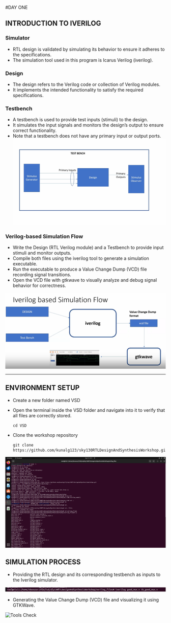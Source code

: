 #DAY ONE
## INTRODUCTION TO IVERILOG
### Simulator
* RTL design is validated by simulating its behavior to ensure it adheres to the specifications.
* The simulation tool used in this program is Icarus Verilog (iverilog).

### Design 
* The design refers to the Verilog code or collection of Verilog modules.
* It implements the intended functionality to satisfy the required specifications.

### Testbench
* A testbench is used to provide test inputs (stimuli) to the design.
* It simulates the input signals and monitors the design’s output to ensure correct functionality.
* Note that a testbench does not have any primary input or output ports.
![Tools Check](https://github.com/thaaroonesaec24-crypto/RISC-V-TAPEOUT-PROGRAM/blob/main/Week_1/Pictures/TEST%20BENCH.png)

### Verilog-based Simulation Flow
* Write the Design (RTL Verilog module) and a Testbench to provide input stimuli and monitor outputs.
* Compile both files using the iverilog tool to generate a simulation executable.
* Run the executable to produce a Value Change Dump (VCD) file recording signal transitions.
* Open the VCD file with gtkwave to visually analyze and debug signal behavior for correctness.

![Tools Check](https://github.com/thaaroonesaec24-crypto/RISC-V-TAPEOUT-PROGRAM/blob/main/Week_1/Pictures/iverilog%20design%20flow.png)

--- 

## ENVIRONMENT SETUP
* Create a new folder named VSD
  
* Open the terminal inside the VSD folder and navigate into it to verify that all files are correctly stored.
  ~~~
  cd VSD
* Clone the workshop repository
   ~~~
   git clone https://github.com/kunalg123/sky130RTLDesignAndSynthesisWorkshop.git

![Tools Check](https://github.com/thaaroonesaec24-crypto/RISC-V-TAPEOUT-PROGRAM/blob/main/Week_1/Pictures/environment.png)

## SIMULATION PROCESS
* Providing the RTL design and its corresponding testbench as inputs to the Iverilog simulator.
  
![Tools Check](https://github.com/thaaroonesaec24-crypto/RISC-V-TAPEOUT-PROGRAM/blob/main/Week_1/Pictures/comand%20for%20the%20iverilog.png)
  
* Generating the Value Change Dump (VCD) file and visualizing it using GTKWave.


![Tools Check]()




 

